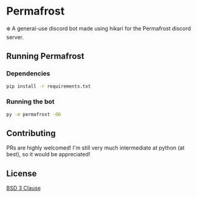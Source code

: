 # Permafrost

❄️ A general-use discord bot made using hikari for the Permafrost discord server.

## Running Permafrost

### Dependencies

```bash
pip install -r requirements.txt
```
### Running the bot
```bash
py -m permafrost -OO
```

## Contributing
PRs are highly welcomed! I'm still very much intermediate at python (at best), so it would be appreciated!

## License
[BSD 3 Clause](https://opensource.org/licenses/BSD-3-Clause)